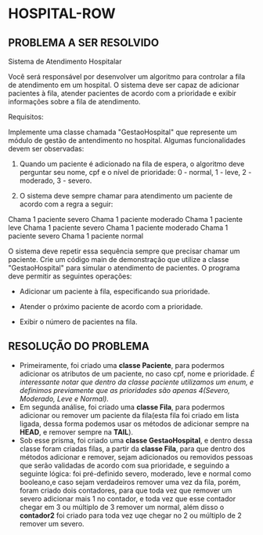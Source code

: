 # HOSPITAL-ROW
## PROBLEMA A SER RESOLVIDO
Sistema de Atendimento Hospitalar

Você será responsável por desenvolver um algoritmo para controlar a fila de atendimento em um hospital. O sistema deve ser capaz de adicionar pacientes à fila, atender pacientes de acordo com a prioridade e exibir informações sobre a fila de atendimento.

Requisitos:

Implemente uma classe chamada "GestaoHospital" que represente um módulo de gestão de antendimento no hospital. Algumas funcionalidades devem ser observadas:

1. Quando um paciente é adicionado na fila de espera, o algoritmo deve perguntar seu nome, cpf e o nível de prioridade: 0 - normal, 1 - leve, 2 - moderado, 3 - severo.

2. O sistema deve sempre chamar para atendimento um paciente de acordo com a regra a seguir:

Chama 1 paciente severo
Chama 1 paciente moderado
Chama 1 paciente leve
Chama 1 paciente severo
Chama 1 paciente moderado
Chama 1 paciente severo
Chama 1 paciente normal

O sistema deve repetir essa sequência sempre que precisar chamar um paciente. Crie um código main de demonstração que utilize a classe "GestaoHospital" para simular o atendimento de pacientes. O programa deve permitir as seguintes operações:

* Adicionar um paciente à fila, especificando sua prioridade.

* Atender o próximo paciente de acordo com a prioridade.

* Exibir o número de pacientes na fila.

## RESOLUÇÃO DO PROBLEMA
- Primeiramente, foi criado uma **classe Paciente**, para podermos adicionar os atributos de um paciente, no caso cpf, nome e prioridade. *É interessante notar que dentro da classe paciente utilizamos um enum, e definimos previamente que as prioridades são apenas 4(Severo, Moderado, Leve e Normal).*
- Em segunda análise, foi criado uma **classe Fila**, para podermos adicionar ou remover um paciente da fila(esta fila foi criado em lista ligada, dessa forma podemos usar os métodos de adicionar sempre na **HEAD**, e remover sempre na **TAIL**).
- Sob esse prisma, foi criado uma **classe GestaoHospital**, e dentro dessa classe foram criadas filas, a partir da **classe Fila**, para que dentro dos métodos adicionar e remover, sejam adicionados ou removidos pessoas que serão validadas de acordo com sua prioridade, e seguindo a seguinte lógica: foi pré-definido severo, moderado, leve e normal como booleano,e caso sejam verdadeiros remover uma vez da fila, porém, foram criado dois contadores, para que toda vez que remover um severo adicionar mais 1 no contador, e toda vez que esse contador chegar em 3 ou múltiplo de 3 remover um normal, além disso o **contador2** foi criado para toda vez uqe chegar no 2 ou múltiplo de 2 remover um severo.

